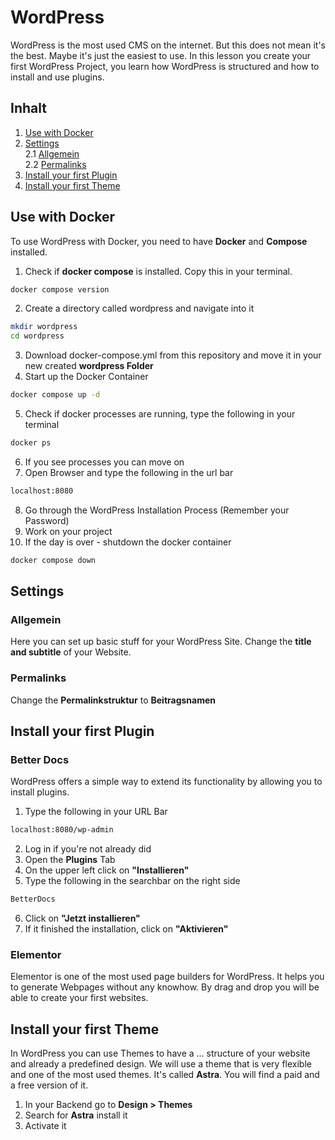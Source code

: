 # WordPress
WordPress is the most used CMS on the internet. But this does not mean it's the best. Maybe it's just the easiest to use. In this lesson you create your first WordPress Project, you learn how WordPress is structured and how to install and use plugins.


## Inhalt
1. [Use with Docker](#use-with-docker)  
2. [Settings](#settings)  
    2.1 [Allgemein](#allgemein)  
    2.2 [Permalinks](#permalinks)  
3. [Install your first Plugin](#install-your-first-plugin)
4. [Install your first Theme](#install-your-first-theme)



## Use with Docker
To use WordPress with Docker, you need to have **Docker** and **Compose** installed.

1. Check if **docker compose** is installed. Copy this in your terminal.
```bash
docker compose version
```
2. Create a directory called wordpress and navigate into it
```bash
mkdir wordpress
cd wordpress
```
3. Download docker-compose.yml from this repository and move it in your new created **wordpress Folder**
4. Start up the Docker Container
```bash
docker compose up -d
```
5. Check if docker processes are running, type the following in your terminal
```bash
docker ps
```
6. If you see processes you can move on
7. Open Browser and type the following in the url bar
```bash
localhost:8080
```
8. Go through the WordPress Installation Process (Remember your Password)
9. Work on your project
10. If the day is over - shutdown the docker container
```bash
docker compose down
```

## Settings

### Allgemein
Here you can set up basic stuff for your WordPress Site. Change the **title and subtitle** of your Website.

### Permalinks
Change the **Permalinkstruktur** to **Beitragsnamen**


## Install your first Plugin
### Better Docs
WordPress offers a simple way to extend its functionality by allowing you to install plugins.

1. Type the following in your URL Bar
```bash
localhost:8080/wp-admin
```
2. Log in if you're not already did
3. Open the **Plugins** Tab
4. On the upper left click on **"Installieren"**
5. Type the following in the searchbar on the right side
```bash
BetterDocs
```
6. Click on **"Jetzt installieren"**
7. If it finished the installation, click on **"Aktivieren"**

### Elementor
Elementor is one of the most used page builders for WordPress. It helps you to generate Webpages without any knowhow. By drag and drop you will be able to create your first websites.

## Install your first Theme
In WordPress you can use Themes to have a ... structure of your website and already a predefined design.
We will use a theme that is very flexible and one of the most used themes. It's called **Astra**. You will
find a paid and a free version of it.

1. In your Backend go to **Design > Themes**
2. Search for **Astra** install it
3. Activate it



